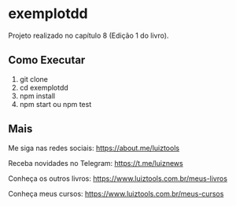 # exemplotdd
Projeto realizado no capítulo 8 (Edição 1 do livro).

## Como Executar

1. git clone
2. cd exemplotdd
2. npm install
3. npm start ou npm test

## Mais

Me siga nas redes sociais: https://about.me/luiztools

Receba novidades no Telegram: https://t.me/luiznews

Conheça os outros livros: https://www.luiztools.com.br/meus-livros

Conheça meus cursos: https://www.luiztools.com.br/meus-cursos